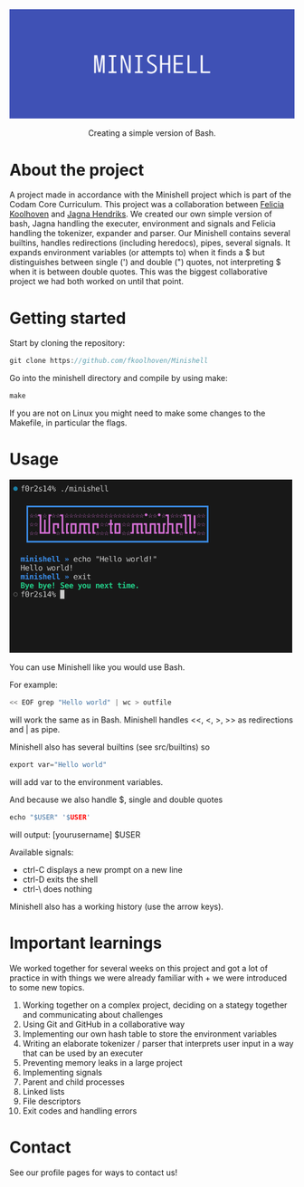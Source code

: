 <div align="center">
  <img src="img/MINISHELL.png" alt="logo" width="1000" height="auto" />
  <p>Creating a simple version of Bash.</p>
</div>

# About the project

A project made in accordance with the Minishell project which is part of the Codam Core Curriculum. This project was a collaboration between [Felicia Koolhoven](https://github.com/fkoolhoven) and [Jagna Hendriks](https://github.com/jshendriks).
We created our own simple version of bash, Jagna handling the executer, environment and signals and Felicia handling the tokenizer, expander and parser. Our Minishell contains several builtins, handles redirections (including heredocs), pipes, several signals. It expands environment variables (or attempts to)
when it finds a $ but distinguishes between single (') and double (") quotes, not interpreting $ when it is between double quotes. This was the biggest collaborative project we had both worked on until that point. 


# Getting started

Start by cloning the repository:
```c
git clone https://github.com/fkoolhoven/Minishell
```
Go into the minishell directory and compile by using make:
```c
make
```
If you are not on Linux you might need to make some changes to the Makefile, in particular the flags.

# Usage

<img src="img/HelloWorld.png" alt="logo" width="500" height="auto"/>

You can use Minishell like you would use Bash.

For example:
```c
<< EOF grep "Hello world" | wc > outfile 
```
will work the same as in Bash. Minishell handles <<, <, >, >> as redirections and | as pipe.

Minishell also has several builtins (see src/builtins) so
```c
export var="Hello world"
```
will add var to the environment variables.

And because we also handle $, single and double quotes
```c
echo "$USER" '$USER'
```
will output: [yourusername] $USER

Available signals:
- ctrl-C displays a new prompt on a new line
- ctrl-D exits the shell
- ctrl-\ does nothing

Minishell also has a working history (use the arrow keys).

# Important learnings

We worked together for several weeks on this project and got a lot of practice in with things we were already familiar with + we were introduced to some new topics.

1. Working together on a complex project, deciding on a stategy together and communicating about challenges
2. Using Git and GitHub in a collaborative way
3. Implementing our own hash table to store the environment variables
4. Writing an elaborate tokenizer / parser that interprets user input in a way that can be used by an executer 
5. Preventing memory leaks in a large project
6. Implementing signals
7. Parent and child processes
8. Linked lists
9. File descriptors
10. Exit codes and handling errors

# Contact

See our profile pages for ways to contact us!
